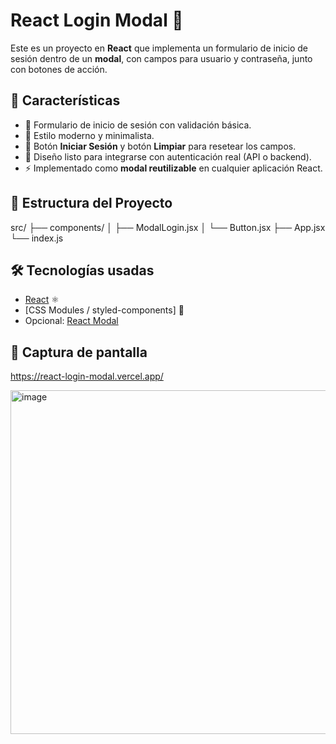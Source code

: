 # React Login Modal 🔐

Este es un proyecto en **React** que implementa un formulario de inicio de sesión dentro de un **modal**, con campos para usuario y contraseña, junto con botones de acción.

## 🚀 Características
- 📝 Formulario de inicio de sesión con validación básica.
- 🎨 Estilo moderno y minimalista.
- 🔲 Botón **Iniciar Sesión** y botón **Limpiar** para resetear los campos.
- 🔐 Diseño listo para integrarse con autenticación real (API o backend).
- ⚡ Implementado como **modal reutilizable** en cualquier aplicación React.

## 📂 Estructura del Proyecto
src/
├── components/
│ ├── ModalLogin.jsx
│ └── Button.jsx
├── App.jsx
└── index.js


## 🛠️ Tecnologías usadas
- [React](https://react.dev/) ⚛️
- [CSS Modules / styled-components] 🎨
- Opcional: [React Modal](https://www.npmjs.com/package/react-modal)

## 📸 Captura de pantalla

https://react-login-modal.vercel.app/

<img width="1359" height="550" alt="image" src="https://github.com/user-attachments/assets/86412c79-5995-4320-bc6a-1dc4755fa7a4" />




